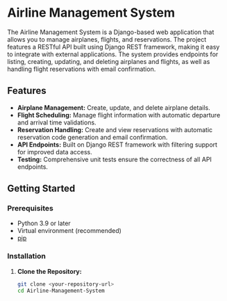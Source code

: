 # Airline Management System

The Airline Management System is a Django-based web application that allows you to manage airplanes, flights, and reservations. The project features a RESTful API built using Django REST framework, making it easy to integrate with external applications. The system provides endpoints for listing, creating, updating, and deleting airplanes and flights, as well as handling flight reservations with email confirmation.

## Features

- **Airplane Management:** Create, update, and delete airplane details.
- **Flight Scheduling:** Manage flight information with automatic departure and arrival time validations.
- **Reservation Handling:** Create and view reservations with automatic reservation code generation and email confirmation.
- **API Endpoints:** Built on Django REST framework with filtering support for improved data access.
- **Testing:** Comprehensive unit tests ensure the correctness of all API endpoints.

## Getting Started

### Prerequisites

- Python 3.9 or later
- Virtual environment (recommended)
- [pip](https://pip.pypa.io)

### Installation

1. **Clone the Repository:**

   ```sh
   git clone <your-repository-url>
   cd Airline-Management-System